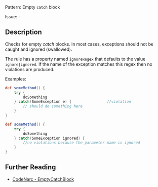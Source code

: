 Pattern: Empty `catch` block

Issue: -

## Description

Checks for empty *catch* blocks. In most cases, exceptions should not be caught and ignored (swallowed).

The rule has a property named `ignoreRegex` that defaults to the value `ignore|ignored`. If the name of the exception matches this regex then no violations are produced.

Examples:

``` groovy
def someMethod() {
    try {
        doSomething
    } catch(SomeException e) {                //violation
        // should do something here
    }
}

def someMethod() {
    try {
        doSomething
    } catch(SomeException ignored) {
        //no violations because the parameter name is ignored
    }
}
```

## Further Reading

* [CodeNarc - EmptyCatchBlock](https://codenarc.github.io/CodeNarc/codenarc-rules-basic.html#emptycatchblock-rule)